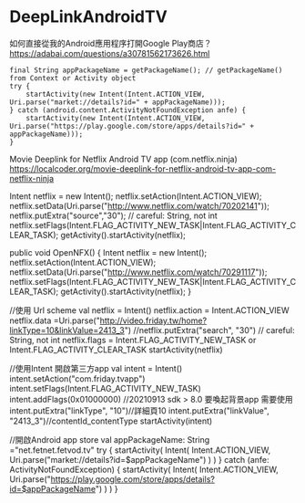 # DeepLinkAndroidTV

如何直接從我的Android應用程序打開Goog​​le Play商店？
https://adabai.com/questions/a30781562173626.html

    final String appPackageName = getPackageName(); // getPackageName() from Context or Activity object
    try {
        startActivity(new Intent(Intent.ACTION_VIEW, Uri.parse("market://details?id=" + appPackageName)));
    } catch (android.content.ActivityNotFoundException anfe) {
        startActivity(new Intent(Intent.ACTION_VIEW, Uri.parse("https://play.google.com/store/apps/details?id=" + appPackageName)));
    }

Movie Deeplink for Netflix Android TV app (com.netflix.ninja)
https://localcoder.org/movie-deeplink-for-netflix-android-tv-app-com-netflix-ninja

  Intent netflix = new Intent();
  netflix.setAction(Intent.ACTION_VIEW);
  netflix.setData(Uri.parse("http://www.netflix.com/watch/70202141"));
  netflix.putExtra("source","30"); // careful: String, not int
  netflix.setFlags(Intent.FLAG_ACTIVITY_NEW_TASK|Intent.FLAG_ACTIVITY_CLEAR_TASK);
  getActivity().startActivity(netflix);
  
  
   public void OpenNFX() {
      Intent netflix = new Intent();
      netflix.setAction(Intent.ACTION_VIEW);
      netflix.setData(Uri.parse("http://www.netflix.com/watch/70291117"));
      netflix.setFlags(Intent.FLAG_ACTIVITY_NEW_TASK|Intent.FLAG_ACTIVITY_CLEAR_TASK);
      getActivity().startActivity(netflix);
  }
  
  
  
  //使用 Url scheme
val netflix = Intent()
netflix.action = Intent.ACTION_VIEW
netflix.data =Uri.parse("http://video.friday.tw/home?linkType=10&linkValue=2413_3")
//netflix.putExtra("search", "30") // careful: String, not int
netflix.flags = Intent.FLAG_ACTIVITY_NEW_TASK or Intent.FLAG_ACTIVITY_CLEAR_TASK
startActivity(netflix)

//使用Intent 開啟第三方app
val intent = Intent()
intent.setAction("com.friday.tvapp")
intent.setFlags(Intent.FLAG_ACTIVITY_NEW_TASK)
intent.addFlags(0x01000000) //20210913 sdk > 8.0 要喚起背景app 需要使用
intent.putExtra("linkType", "10")//詳細頁10
intent.putExtra("linkValue", "2413_3")//contentId_contentType
startActivity(intent)


//開啟Android app store 
val appPackageName: String ="net.fetnet.fetvod.tv"
try {
   startActivity(
       Intent(
           Intent.ACTION_VIEW,
           Uri.parse("market://details?id=$appPackageName")
       )
   )
} catch (anfe: ActivityNotFoundException) {
   startActivity(
       Intent(
           Intent.ACTION_VIEW,          Uri.parse("https://play.google.com/store/apps/details?id=$appPackageName")
       )
   )
}



